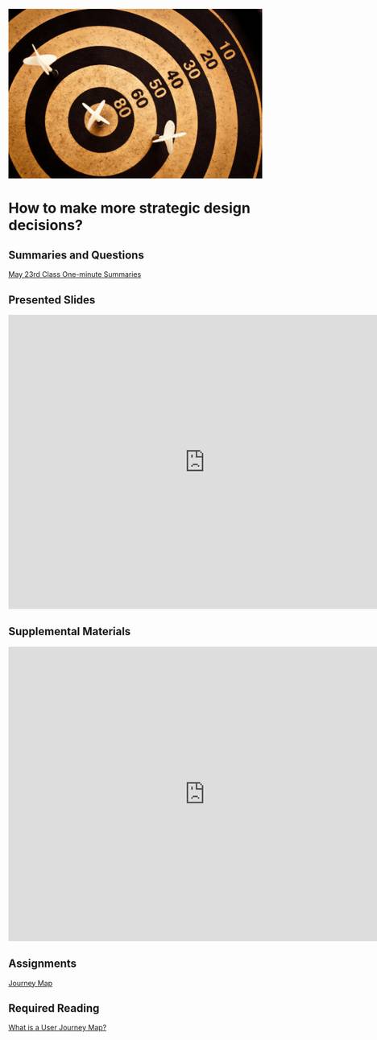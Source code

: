 ![Bullseye](images/6384294717_5047a35d48_b.jpg ':class=banner-image')

# How to make more strategic design decisions?

## Summaries and Questions  
[May 23rd Class One-minute Summaries](https://sso.canvaslms.com/courses/1924881/assignments/14377744)

## Presented Slides  
<div class="video-container-16by9"><iframe src="https://docs.google.com/presentation/d/e/2PACX-1vRnnRFelgw1ksq_p8Eryg3dnyLCRRLPf5fBgdwdv9p-tCIwcxqWvzDGrGbjxGHL7HqEJVpmV26ntk3a/embed?start=false&loop=false&delayms=3000" frameborder="0" width=780" height="585" allowfullscreen="true" mozallowfullscreen="true" webkitallowfullscreen="true"></iframe></div>

## Supplemental Materials  
<div class="video-container-4by3"><iframe width="780" height="585" src="https://www.youtube.com/embed/a40QYgO-_aM" frameborder="0" allow="accelerometer; autoplay; encrypted-media; gyroscope; picture-in-picture" allowfullscreen></iframe></div>

## Assignments
[Journey Map](https://sso.canvaslms.com/courses/1924881/assignments/14377756)  

## Required Reading  
<a class="embedly-card" data-card-controls="0" data-card-align="left" href="https://www.aytech.ca/blog/user-journey-map/">What is a User Journey Map?</a>
<script async src="//cdn.embedly.com/widgets/platform.js" charset="UTF-8"></script>
